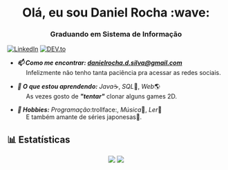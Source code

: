 <h1 align="center">Olá, eu sou Daniel Rocha :wave:</h1>
<h3 align="center">Graduando em Sistema de Informação</h3>

  <a href="https://www.linkedin.com/in/DanielRochaS" target="_blank"><img src="https://img.shields.io/badge/LinkedIn-%230077B5.svg?&style=flat-square&logo=linkedin&logoColor=white" alt="LinkedIn"></a>
  <a href="https://dev.to/dannRocha" target="_blank"><img src="https://img.shields.io/badge/DEV-%230A0A0A.svg?&style=flat-square&logo=DEV.to&logoColor=white" alt="DEV.to"></a>

- ***:mailbox: Como me encontrar: danielrocha.d.silva@gmail.com***<br/>
&nbsp;&nbsp;&nbsp;&nbsp;&nbsp;Infelizmente não tenho tanta paciência pra acessar as redes sociais.

- ***:seedling: O que estou aprendendo:*** *Java*:coffee:, *SQL*:file_folder:, *Web*:earth_americas:<br/>
&nbsp;&nbsp;&nbsp;&nbsp;&nbsp;As vezes gosto de ***"tentar"*** clonar alguns games 2D.

- ***:massage: Hobbies:*** *Programação*:trollface:, *Música*:guitar:, *Ler*:book:<br/>
&nbsp;&nbsp;&nbsp;&nbsp;&nbsp;E também amante de séries japonesas:japanese_ogre:.


## :bar_chart: Estatísticas

<p align="center">
  <img src="https://github-readme-stats.vercel.app/api?username=dannrocha&show_icons=true&count_pri vate=true" /> 
  <img src="https://github-readme-stats.vercel.app/api/top-langs/?username=dannRocha&layout=compact" />
</p>

<!--
**dannRocha/dannRocha** is a ✨ _special_ ✨ repository because its `README.md` (this file) appears on your GitHub profile.

Here are some ideas to get you started:

- 🔭 I’m currently working on ...
- 🌱 I’m currently learning ...
- 👯 I’m looking to collaborate on ...
- 🤔 I’m looking for help with ...
- 💬 Ask me about ...
- 📫 How to reach me: ...
- 😄 Pronouns: ...
- ⚡ Fun fact: ...
-->
